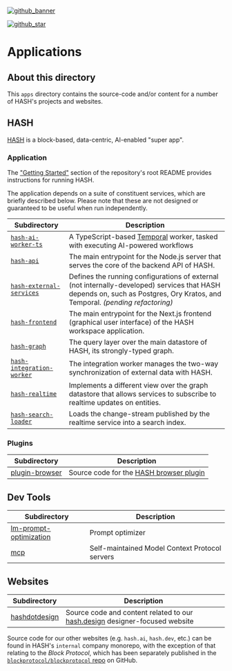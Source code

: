 [`blockprotocol/blockprotocol` repo]: https://github.com/blockprotocol/blockprotocol
[github_banner]: https://hash.dev/?utm_medium=organic&utm_source=github_readme_hash-repo_apps
[github_star]: https://github.com/hashintel/hash/tree/main/apps#
[hash]: https://hash.ai/platform/hash?utm_medium=organic&utm_source=github_readme_hash-repo_apps
[hash browser plugin]: https://hash.ai/guide/plugins?utm_medium=organic&utm_source=github_readme_hash-repo_apps#browser-extension
[hash.design]: https://hash.design/?utm_medium=organic&utm_source=github_readme_hash-repo_apps

[![github_banner](https://hash.ai/cdn-cgi/imagedelivery/EipKtqu98OotgfhvKf6Eew/01e2b813-d046-4b70-cc4e-eb2f1ead6900/github)][github_banner]

[![github_star](https://img.shields.io/github/stars/hashintel/hash?label=Star%20on%20GitHub&style=social)][github_star]

# Applications

## About this directory

This `apps` directory contains the source-code and/or content for a number of HASH's projects and websites.

## HASH

[HASH] is a block-based, data-centric, AI-enabled "super app".

### Application

The ["Getting Started"](/README.md#--getting-started) section of the repository's root README provides instructions for running HASH.

The application depends on a suite of constituent services, which are briefly described below. Please note that these are not designed or guaranteed to be useful when run independently.

| Subdirectory                                         | Description                                                                                                                                                                  |
| ---------------------------------------------------- | ---------------------------------------------------------------------------------------------------------------------------------------------------------------------------- |
| [`hash-ai-worker-ts`](hash-ai-worker-ts)             | A TypeScript-based [Temporal](temporal.io) worker, tasked with executing AI-powered workflows                                                                                |
| [`hash-api`](hash-api)                               | The main entrypoint for the Node.js server that serves the core of the backend API of HASH.                                                                                  |
| [`hash-external-services`](hash-external-services)   | Defines the running configurations of external (not internally-developed) services that HASH depends on, such as Postgres, Ory Kratos, and Temporal. _(pending refactoring)_ |
| [`hash-frontend`](hash-frontend)                     | The main entrypoint for the Next.js frontend (graphical user interface) of the HASH workspace application.                                                                   |
| [`hash-graph`](hash-graph)                           | The query layer over the main datastore of HASH, its strongly-typed graph.                                                                                                   |
| [`hash-integration-worker`](hash-integration-worker) | The integration worker manages the two-way synchronization of external data with HASH.                                                                                       |
| [`hash-realtime`](hash-realtime)                     | Implements a different view over the graph datastore that allows services to subscribe to realtime updates on entities.                                                      |
| [`hash-search-loader`](hash-search-loader)           | Loads the change-stream published by the realtime service into a search index.                                                                                               |

### Plugins

| Subdirectory                     | Description                               |
| -------------------------------- | ----------------------------------------- |
| [plugin-browser](plugin-browser) | Source code for the [HASH browser plugin] |

## Dev Tools

| Subdirectory                                     | Description                                    |
| ------------------------------------------------ | ---------------------------------------------- |
| [lm-prompt-optimization](lm-prompt-optimization) | Prompt optimizer                               |
| [mcp](mcp)                                       | Self-maintained Model Context Protocol servers |

## Websites

| Subdirectory                   | Description                                                                   |
| ------------------------------ | ----------------------------------------------------------------------------- |
| [hashdotdesign](hashdotdesign) | Source code and content related to our [hash.design] designer-focused website |

Source code for our other websites (e.g. `hash.ai`, `hash.dev`, etc.) can be found in HASH's `internal` company monorepo, with the exception of that relating to the _Block Protocol_, which has been separately published in the [`blockprotocol/blockprotocol` repo] on GitHub.
